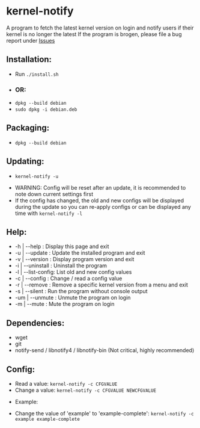 # kernel-notify
A program to fetch the latest kernel version on login and notify users if their kernel is no longer the latest
If the program is brogen, please file a bug report under [Issues](https://github.com/Dragon8oy/kernel-notify/issues "Issues")

## Installation:
 * Run `./install.sh`
 - ### OR:
 * `dpkg --build debian`
 * `sudo dpkg -i debian.deb`

## Packaging:
 * `dpkg --build debian`

## Updating:
 * `kernel-notify -u`
 - WARNING: Config will be reset after an update, it is recommended to note down current settings first
 - If the config has changed, the old and new configs will be displayed during the update so you can re-apply configs or can be displayed any time with `kernel-notify -l`

## Help:
 * -h  | --help      : Display this page and exit
 * -u  | --update    : Update the installed program and exit
 * -v  | --version   : Display program version and exit
 * -i  | --uninstall : Uninstall the program
 * -l  | --list-config: List old and new config values
 * -c  | --config    : Change / read a config value
 * -r  | --remove    : Remove a specific kernel version from a menu and exit
 * -s  | --silent    : Run the program without console output
 * -um | --unmute    : Unmute the program on login
 * -m  | --mute      : Mute the program on login

## Dependencies:
 * wget
 * git
 * notify-send / libnotify4 / libnotify-bin (Not critical, highly recommended)

## Config:
 * Read a value:   `kernel-notify -c CFGVALUE`
 * Change a value: `kernel-notify -c CFGVALUE NEWCFGVALUE`

 - Example:
 * Change the value of 'example' to 'example-complete': `kernel-notify -c example example-complete`
